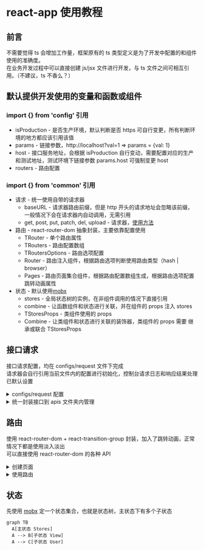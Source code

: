 # react-app 使用教程

## 前言

不需要觉得 ts 会增加工作量，框架原有的 ts 类型定义是为了开发中配置的和组件使用的准确度。<br>
在业务开发过程中可以直接创建 js/jsx 文件进行开发，与 ts 文件之间可相互引用。（不建议，ts 不香么？）<br>

## 默认提供开发使用的变量和函数或组件

### import {} from 'config' 引用

- isProduction - 是否生产环境，默认判断是否 https 可自行变更，所有判断环境的地方都应该引用该值
- params - 链接参数，http://localhost?val=1 => params = {val: 1}
- host - 接口服务地址，会根据 isProduction 自行变动，需要配置对应的生产和测试地址，测试环境下链接参数 params.host 可强制变更 host
- routers - 路由配置

### import {} from 'common' 引用

- 请求 - 统一使用自带的请求器
  - baseURL - 请求器路由前缀，但是 http 开头的请求地址会忽略该前缀，一般情况下会在请求器内自动调用，无需引用
  - get, post, put, patch, del, upload - 请求器，[使用方法](https://github.com/dyb881/fetch-request)
- 路由 - react-router-dom 抽象封装，主要依靠配置使用
  - TRouter - 单个路由属性
  - TRouters - 路由配置数组
  - TRoutersOptions - 路由选项配置
  - Router - 路由注入组件，根据路由选项判断使用路由类型（hash | browser）
  - Pages - 路由页面集合组件，根据路由配置数组生成，根据路由选项配置跳转动画属性
- 状态 - 默认使用[mobx](https://cn.mobx.js.org/)
  - stores - 全局状态树的实例，在非组件调用的情况下直接引用
  - combine - 让函数组件和状态进行关联，并在组件的 props 注入 stores
  - TStoresProps - 类组件使用的 props
  - Combine - 让类组件和状态进行关联的装饰器，类组件的 props 需要 继承或联合 TStoresProps

## 接口请求

接口请求配置，均在 configs/request 文件下完成<br>
请求器会自行引用当前文件内的配置进行初始化，控制台请求日志和响应结果处理已默认设置<br>

<details>
<summary>configs/request 配置</summary>

IConfig 请查看 [请求使用方法](https://github.com/dyb881/fetch-request) 中的请求配置

```javascript
host = '生产环境域名';
hostTest = '测试环境域名或IP';

requestConfig = {
  host: isProduction ? host : hostTest, // 根据访问环境设置请求服务器
  /**
   * 接口目录前缀，请求器发出的请求
   * 默认情况下使用 host + apiPath + 请求地址 发出请求
   * http开头的请求地址则忽略 host + apiPath
   */
  apiPath: '/api',
  /**
   * 默认请求配置（可选）
   * 请查看 [请求使用方法](https://github.com/dyb881/fetch-request) 中的请求配置
   * 一般情况下只会修改 timeout 和 headers
   */
  defaultConfig: IConfig,
  // 请求拦截器（可选）
  interceptorsRequest: (config: TConfig) => {
    // ------------ 发出请求前进行请求配置的编辑 ---------------- //
    // 一般情况下用于写入登录后的 token 到 headers
    // ------------ 发出请求前进行请求配置的编辑 ---------------- //
    return config;
  };
  // 响应拦截器（可选）
  interceptorsResponse: (res: any, config: TConfig) => {
    // ------------ 默认情况下已根据响应处理配置完成判断并生成 ---------------- //
    // res.error // 错误状态码
    // res.errorText // 错误提示
    // res.ok // 请求状态
    // ------------ 默认情况下已根据响应处理配置完成判断并生成 ---------------- //
    // 统一错误信息弹窗
    res.ok || msg(res.errorText);
    return res;
  };
}
```

响应处理配置

```javascript
/**
 * 状态码 key 代表读取时所用的 key
 */
statusCodeKeys = ['code', 'status'];
// 相当于以下代码获取响应结果的 code
code = res.code || res.status;

/**
 * 成功状态码，主要用排除法去得到错误请求
 */
successCodes = [0, '0'];
if (successCodes.includes(code)) {
  // 请求成功
} else {
  // 请求失败
  res.error = code; // 最终的错误状态码会写入 error

  /**
   * 获取错误提示
   */
  messageKeys = ['msg', 'message'];
  // 相当于以下代码获取响应结果的错误提示信息
  res.errorText = res.msg || res.message;
}

// 当得到错误信息的时候，代表接口请求失败了
res.ok = !res.errorText;

// 所以做接口请求处理时一般使用 res.ok 判断
res = await get();
if (res.ok) {
}
```

</details>

<details>
<summary>统一封装接口到 apis 文件夹内管理</summary>

统一管理你的接口，让你可以灵活处理接口的更新、缓存，甚至实现接口关联请求<br>
让接口的使用更加语义化<br>

```javascript
import { get, post, put, patch, del, upload } from 'common';
import qs from 'qs';

/**
 * 订单
 * 你们应该遇到过这种后端，时不时就跳出来修改一下返回数据结构或请求的方式
 * 以下的写法没有统一，就是为了让接口业务代码上使用的时候达成统一，也可以减少请求的参数
 */
export const order = {
  getList: ({ pageSize, pageNum, ...data }: any) => {
    // 从容面对各种奇葩，即使接口百般修改，你的业务代码都雷打不动
    return get(`/order/query?${qs.stringify(pageSize, pageNum)}`, data, '查询订单列表');
  },
  getList: (data: any) => {
    const res = await get('/order/list', data, '查询订单列表');
    if(res.ok) {
      res.data = res.data.map(i => ({
        label: i.name,
        value: i.id,
      }))
    }
    return res;
  },
  // http 开头的会忽略 baseUrl 的拼接
  add: (data: any) => post('http://127.0.0.1/order/install', data, '添加订单'),
  create: (data: any) => post('/order/install', data, '创建订单'),
  edit: (data: any) => put('/order/update', data, '编辑订单'),
  del: (id: any) => del(`/order/delete/${id}`, {}, '删除订单'),
  /**
   * 能省就省
   * bad details({ id })
   * good details(id)
   */
  details: (id: any) => get(`/order/details`, { id }, '订单详情'),
};
```

使用时

```javascript
import { order } from 'apis';

const getList = async () => {
  const res = await order.getList(data);
  if (res.ok) {
    res.data;
  }
};
```

</details>

## 路由

使用 react-router-dom + react-transition-group 封装，加入了跳转动画，正常情况下都是使用淡入淡出<br>
可以直接使用 react-router-dom 的各种 API

<details>
<summary>创建页面</summary>

在 pages 下创建页面文件，pages/home/index.tsx，默认情况下使用全局样式类 page<br>
会以绝对定位填满当前父元素，纵向 flex 布局，并可滚动<br>

```javascript
import React from 'react';

export default () => {
  return <div className="page">Home</div>;
};
```

在 configs/routers 文件内 的 routers 路由地址配置变量上加上你创建的页面

```javascript
/**
 * 路由地址配置
 */
export const routers: TRouters = [
  {
    to: '/home', // 路由地址与 react-router-dom 配置规则一致
    path: 'home', // 会执行 require('pages/home').default 引用默认导出组件
    // 其他更多参数
    title: '首页', // 在这里我定义了一个标题，用于路由监听时使用
  },
];
```

进行路由选项配置，在路由的设置上总有各种需求

```javascript
/**
 * 路由选项
 */
export const routersOptions: TRoutersOptions = {
  app: false, // 启用app模拟跳转，该模式无法识别浏览器的返回动作，请谨慎使用
  transition: true, // 开启跳转动画，页面淡入淡出
  type: 'hash', // 使用路由类型 HashRouter ｜ BrowserRouter
  // 路由监听，既页面变动时执行监听
  listen: ({ title }) => {
    // 把当前路由的配置中的 title 取出用于设置页面标题
    stores.view.setTitle(title || defaultTitle); // 这是状态管理的一个默认子状态
  },
};
```

</details>

<details>
<summary>使用路由</summary>

路由配置完成后会生成两个组件，分成两个组件主要是为了更加灵活的使用<br>
Router 其实就是 react-router-dom 中的 HashRouter ｜ BrowserRouter，根据路由选项配置 type 配置生成<br>
在 Router 内的组件才能正常使用 react-router-dom 的 api，如 withRouter<br>
Pages routers 路由配置集合生成的路由组件，可以理解为页面集合体，会生成当前路由匹配的组件<br>
一般情况下会直接在 src/App.tsx 文件内直接使用路由组件<br>

```javascript
import React from 'react';
import { Router, Pages } from 'common/routers'; // 直接引用 common 会导致循环引用，build 后运行报错

/**
 * 默认使用方法
 */
const App = () => (
  <Router>
    <Pages />
  </Router>
);

/**
 * Pages 外层添加布局
 * 以及在相邻处添加浮窗
 */
const App = () => (
  <Router>
    <Layout>
      <Pages />
    </Layout>
    <FloatingWindow />
  </Router>
);
```

</details>

## 状态

先使用 [mobx](https://cn.mobx.js.org) 定一个状态集合，也就是状态树，主状态下有多个子状态

```mermaid
graph TB
  A[主状态 Stores]
  A --> B[子状态 View]
  A --> C[子状态 User]
```

